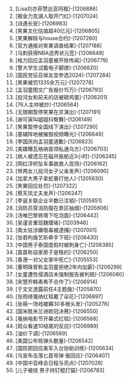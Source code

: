 
1. [Lisa刘亦菲赞达亚同框]-[1206886]
1. [掘金力克湖人取开门红]-[1207024]
1. [诗遇长安]-[1206983]
1. [笑果文化估值超40亿元]-[1206805]
1. [笑果解除与house合约]-[1207260]
1. [官方通报对笑果调查结果]-[1207188]
1. [马刺获得NBA选秀状元签]-[1206648]
1. [格力回应孟羽童被开除传闻]-[1206779]
1. [警大学生试戴电子脚镣]-[1206820]
1. [国民党征召侯友宜参选2024]-[1207284]
1. [笑果被罚1335余万元]-[1207278]
1. [孟羽童图文广告报价15万]-[1206793]
1. [投河女和前夫的店被砸鸡蛋]-[1206201]
1. [76人主帅被炒]-[1206564]
1. [无限期暂停笑果在京演出]-[1207191]
1. [谢可寅叫姐姐抖臀舞]-[1206149]
1. [笑果暂停全国线下演出]-[1207290]
1. [基辅阵地被摧毁视频曝光]-[1206649]
1. [李国庆向孟羽童道歉]-[1206823]
1. [美媒曝瓦格纳首领私通乌方]-[1206703]
1. [病人被遗忘在磁共振舱近3小时]-[1206245]
1. [网红浮桥坠车事故救人现场]-[1206162]
1. [带两女儿投河女子父亲发声]-[1206090]
1. [加拿大男子拿蛇暴打他人]-[1205630]
1. [笑果回应处罚]-[1207322]
1. [蔡天凤丈夫发声]-[1206247]
1. [李诞关联企业半数已注销]-[1205851]
1. [消防员穿消防服在景区抽烟]-[1205606]
1. [汤唯巴黎铁塔下吃泡面]-[1206442]
1. [吴谨言重现魏璎珞]-[1203946]
1. [南太铉涉嫌吸毒被逮捕]-[1207001]
1. [张若昀唐艺昕牵手下班]-[1206430]
1. [中国男子泰国度假村被刺身亡]-[1206385]
1. [苗苗称自家房子是租的]-[1206250]
1. [香港一对父女家中死亡]-[1205553]
1. [董明珠曾称孟羽童拒绝2年内加薪]-[1206299]
1. [女童遭性侵酒店未强制报告被判赔]-[1206080]
1. [宋慧乔韩素希不合作了]-[1206914]
1. [于文文透露前任4主题曲]-[1205870]
1. [张雨绮戛纳红毯戴了朵花]-[1206897]
1. [张萌一场戏被薅30多根头发]-[1205276]
1. [国米胜米兰进欧冠决赛]-[1206550]
1. [戛纳电影节开幕式红毯]-[1206568]
1. [观众看速10结尾的反应]-[1206989]
1. [油价下调]-[1206569]
1. [美国公布核弹头数量]-[1206542]
1. [国防部回应美军入台协助训练]-[1205634]
1. [乌宣布击落匕首导弹 俄回应]-[1206407]
1. [中国中亚峰会日程与亮点]-[1207028]
1. [儿子被挠 男子持钉棍打猫]-[1206783]